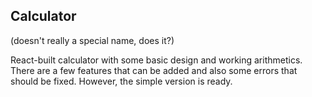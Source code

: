 ## Calculator 
(doesn't really a special name, does it?)

React-built calculator with some basic design and working arithmetics.
There are a few features that can be added and also some errors that should be fixed.
However, the simple version is ready.

